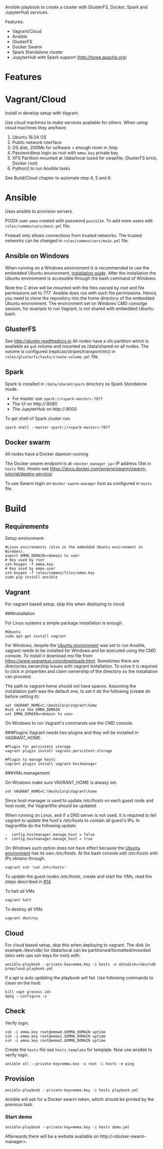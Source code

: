 Ansible playbook to create a cluster with GlusterFS, Docker, Spark and JupyterHub services.

Features:

* Vagrant/Cloud
* Ansible
* GlusterFS
* Docker Swarm
* Spark Standalone cluster
* JupyterHub with Spark support (http://toree.apache.org)

# Features

# Vagrant/Cloud

Install in develop setup with Vagrant.

Use cloud machines to make services available for others.
When using cloud machines they are/have:
1. Ubuntu 16.04 OS
2. Public network interface
3. OS disk, 200Mb for software + enough room in /tmp
4. Passwordless login as root with `emma.key` private key.
5. XFS Partition mounted at /data/local (used for swapfile, GlusterFS brick, Docker root)
6. Python2 to run Ansible tasks

See Build/Cloud chapter to automate step 4, 5 and 6.

# Ansible

Uses ansible to provision servers.

POSIX user `emma` created with password `pass1234`.
To add more users edit `roles/common/vars/main.yml` file.

Firewall only allows connections from trusted networks.
The trusted networks can be changed in `roles/common/vars/main.yml` file.

## Ansible on Windows
When running on a Windows environment it is recommended to use the embedded Ubuntu environment, [installation guide](https://msdn.microsoft.com/en-us/commandline/wsl/install_guide).
After the installation the Ubuntu environment is accessible through the bash command of Windows.

Note the *C* drive will be mounted with the files owned by *root* and file permissions set to *777*. Ansible does run with such file permissions. Hence, you need to clone the repository into the home directory of the embedded Ubuntu environment. The environment set on Windows CMD consolge session, for example to run Vagrant, is not shared with embedded Ubuntu bash.


## GlusterFS

See http://gluster.readthedocs.io
All nodes have a xfs partition which is available as `gv0` volume and mounted as /data/shared on all nodes.
The volume is configured (replicas/stripes/transport/etc) in `roles/glusterfs/tasks/create-volume.yml` file.

## Spark

Spark is installed in `/data/shared/spark` directory as Spark Standalone mode.
* For master use `spark://<spark-master>:7077`
* The UI on http://<spark-master>:8080
* The JupyterHub on http://<spark-master>:8000

To get shell of Spark cluster run:
```
spark-shell --master spark://<spark-master>:7077
```

## Docker swarm

All nodes have a Docker daemon running.

The Docker swarm endpoint is at `<docker_manager_ip>` IP address (Set in `hosts` file).
Howto see https://docs.docker.com/engine/swarm/swarm-tutorial/deploy-service/

To use Swarm login on `docker-swarm-manager` host as configured in `hosts` file.

# Build

## Requirements

Setup environment:
```
#Linux environments (also in the embedded Ubuntu environment in Windows).
export EMMA_DOMAIN=<domain to use>
# Key used by root
ssh-keygen -f emma.key
# Key used by emma user
ssh-keygen -f roles/common/files/emma.key
sudo pip install ansible
```

## Vagrant

For vagrant based setup, skip this when deploying to cloud.

###Installation

For Linux systems a simple package installation is enough.
```
#Ubuntu
sudo apt-get install vagrant
```

For Windows, despite the [Ubuntu environment](#windows) was set to run Ansible, vagrant needs to be installed for Windows and be executed using the CMD console. To install it download *msi* file from: https://www.vagrantup.com/downloads.html. Sometimes there are directories ownership issues with vagrant installation. To solve it is required to click in properties and claim ownership of the directory so the installation can proceed.

The path to vagrant home should not have spaces. Assuming the installation path was the default one, to set it do the following (create dir before setting it):
```
set VAGRANT_HOME=C:\HashiCorp\Vagrant\home 
#set also the EMMA_DOMAIN
set EMMA_DOMAIN=<domain to use>
```

On Windows to run Vagrant's commands use the CMD console.

###Plugins
Vagrant needs two plugins and they will be installed in *VAGRANT\_HOME*.
```
#Plugin for persistent storage
vagrant plugin install vagrant-persistent-storage

#Plugin to manage hosts
vagrant plugin install vagrant-hostmanager
```

###VMs management

On Windows make sure VAGRANT_HOME is alwasy set.
```
set VAGRANT_HOME=C:\HashiCorp\Vagrant\home
```

Since host-manager is used to update */etc/hosts* on each guest node and host node, the Vagrantfile should be updated.

When running on Linux, and if a DNS server is not used, it is required to tell vagrant to update the host's */etc/hosts* to contain all guest's IPs. In Vagrantfile do the following update:
```
-  config.hostmanager.manage_host = false
+  config.hostmanager.manage_host = true
```
On Windows such option does not have effect because the [Ubuntu environment](#windows) has its own */etc/hosts*.
At the bash console edit */etc/hosts* with IPs obtains through.
```
vagrant ssh 'cat /etc/hosts'
```

To update the guest nodes */etc/hosts*, create and start the VMs, read the steps described in [#14](../../issues/14#issuecomment-285029919).

To halt all VMs
```
vagrant halt
```

To destroy all VMs
```
vagrant destroy
```

## Cloud

For cloud based setup, skip this when deploying to vagrant.
The disk (in example /dev/vdb) for /data/local can be partitioned/formatted/mounted (also sets ups ssh keys for root) with:
```
ansible-playbook --private-key=emma.key -i hosts -e datadisk=/dev/vdb prepcloud-playbook.yml
```

If a apt is auto updating the playbook will fail. Use following commands to clean on the host:
```
kill <apt process id>
dpkg --configure -a
```

## Check


Verify login.
```
ssh -i emma.key root@emma0.$EMMA_DOMAIN uptime
ssh -i emma.key root@emma1.$EMMA_DOMAIN uptime
ssh -i emma.key root@emma2.$EMMA_DOMAIN uptime
```

Create the `hosts` file see `hosts.template` for template.
Now use ansible to verify login.
```
ansible all --private-key=emma.key -u root -i hosts -m ping
```

## Provision

```
ansible-playbook --private-key=emma.key -i hosts playbook.yml
```

Ansible will ask for a Docker swarm token, which should be printed by the previous task.

### Start demo

```
ansible-playbook --private-key=emma.key -i hosts demo.yml
```

Afterwards there will be a website available on http://\<docker-swarm-manager\>.
